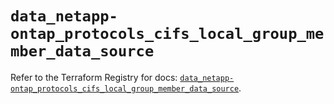 # `data_netapp-ontap_protocols_cifs_local_group_member_data_source`

Refer to the Terraform Registry for docs: [`data_netapp-ontap_protocols_cifs_local_group_member_data_source`](https://registry.terraform.io/providers/netapp/netapp-ontap/2.3.0/docs/data-sources/protocols_cifs_local_group_member_data_source).

